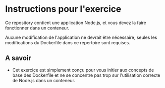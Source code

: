 # Instructions pour l'exercice

Ce repository contient une application Node.js, et vous devez la faire fonctionner dans un conteneur.

Aucune modification de l'application ne devrait être nécessaire, seules les modifications du Dockerfile dans ce répertoire sont requises.


## A savoir

- Cet exercice est simplement conçu pour vous initier aux concepts de base des Dockerfile et ne se concentre pas trop sur l'utilisation correcte de Node.js dans un conteneur. 
